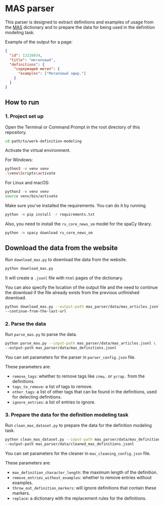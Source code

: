 # MAS parser

This parser is designed to extract definitions and examples of usage from
the [MAS](http://feb-web.ru/feb/mas/mas-abc/default.asp) dictionary
and to prepare the data for being used in the definition modeling task.

Example of the output for a page:

```json lines
{
  "id": 13226034,
  "title": "метиловый",
  "definitions": {
    "содержащий метил": {
      "examples": ["Метиловый эфир."]
    }
  }
}
```

## How to run

### 1. Project set up

Open the Terminal or Command Prompt in the root directory of this repository.

```bash
cd path/to/work-definition-modeling
```

Activate the virtual environment.

For Windows:

```bash
python3 -m venv venv
.\venv\Scripts\activate
```

For Linux and macOS:

```bash
python3 -m venv venv
source venv/bin/activate
```

Make sure you've installed the requirements.
You can do it by running

```bash
python -m pip install -r requirements.txt
```

Also, you need to install the `ru_core_news_sm` model for the spaCy library.

```bash
python -m spacy download ru_core_news_sm
```

## Download the data from the website

Run `download_mas.py` to download the data from the website.

```bash
python download_mas.py
```

It will create a `.jsonl` file with `html` pages of the dictionary.

You can also specify the location of the output file and the need to continue the download
if the file already exists from the previous unfinished download.

```bash
python download_mas.py --output-path mas_parser/data/mas_articles.jsonl \
--continue-from-the-last-url
```

### 2. Parse the data

Run `parse_mas.py` to parse the data.

```bash
python parse_mas.py --input-path mas_parser/data/mas_articles.jsonl \
--output-path mas_parser/data/mas_definitions.jsonl
```

You can set parameters for the parser in `parser_config.json` file.

These parameters are:

- `remove_tags`: whether to remove tags like `спец.` or `устар.` from the definitions.
- `tags_to_remove`: a list of tags to remove.
- `other_tags`: a list of other tags that can be found in the definitions, used for
detecting definitions.
- `ignore_entries`: a list of entries to ignore.

### 3. Prepare the data for the definition modeling task

Run `clean_mas_dataset.py` to prepare the data for the definition modeling task.

```bash
python clean_mas_dataset.py --input-path mas_parser/data/mas_definitions.jsonl \
--output-path mas_parser/data/cleaned_mas_definitions.jsonl
```

You can set parameters for the cleaner in `mas_cleaning_config.json` file.

These parameters are:

- `max_definition_character_length`: the maximum length of the definition.
- `remove_entries_without_examples`: whether to remove entries without examples.
- `throw_out_definition_markers`: will ignore definitions that contain these markers.
- `replace`: a dictionary with the replacement rules for the definitions.
